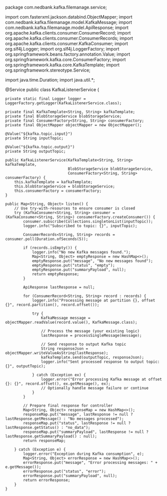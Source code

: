 package com.nedbank.kafka.filemanage.service;

import com.fasterxml.jackson.databind.ObjectMapper;
import com.nedbank.kafka.filemanage.model.KafkaMessage;
import com.nedbank.kafka.filemanage.model.ApiResponse;
import org.apache.kafka.clients.consumer.ConsumerRecord;
import org.apache.kafka.clients.consumer.ConsumerRecords;
import org.apache.kafka.clients.consumer.KafkaConsumer;
import org.slf4j.Logger;
import org.slf4j.LoggerFactory;
import org.springframework.beans.factory.annotation.Value;
import org.springframework.kafka.core.ConsumerFactory;
import org.springframework.kafka.core.KafkaTemplate;
import org.springframework.stereotype.Service;

import java.time.Duration;
import java.util.*;

@Service
public class KafkaListenerService {

    private static final Logger logger = LoggerFactory.getLogger(KafkaListenerService.class);

    private final KafkaTemplate<String, String> kafkaTemplate;
    private final BlobStorageService blobStorageService;
    private final ConsumerFactory<String, String> consumerFactory;
    private final ObjectMapper objectMapper = new ObjectMapper();

    @Value("${kafka.topic.input}")
    private String inputTopic;

    @Value("${kafka.topic.output}")
    private String outputTopic;

    public KafkaListenerService(KafkaTemplate<String, String> kafkaTemplate,
                                BlobStorageService blobStorageService,
                                ConsumerFactory<String, String> consumerFactory) {
        this.kafkaTemplate = kafkaTemplate;
        this.blobStorageService = blobStorageService;
        this.consumerFactory = consumerFactory;
    }

    public Map<String, Object> listen() {
        // Use try-with-resources to ensure consumer is closed
        try (KafkaConsumer<String, String> consumer = (KafkaConsumer<String, String>) consumerFactory.createConsumer()) {
            consumer.subscribe(Collections.singletonList(inputTopic));
            logger.info("Subscribed to topic: {}", inputTopic);

            ConsumerRecords<String, String> records = consumer.poll(Duration.ofSeconds(5));

            if (records.isEmpty()) {
                logger.info("No new Kafka messages found.");
                Map<String, Object> emptyResponse = new HashMap<>();
                emptyResponse.put("message", "No new messages found");
                emptyResponse.put("status", "empty");
                emptyResponse.put("summaryPayload", null);
                return emptyResponse;
            }

            ApiResponse lastResponse = null;

            for (ConsumerRecord<String, String> record : records) {
                logger.info("Processing message at partition {}, offset {}", record.partition(), record.offset());

                try {
                    KafkaMessage message = objectMapper.readValue(record.value(), KafkaMessage.class);

                    // Process the message (your existing logic)
                    lastResponse = processSingleMessage(message);

                    // Send response to output Kafka topic
                    String responseJson = objectMapper.writeValueAsString(lastResponse);
                    kafkaTemplate.send(outputTopic, responseJson);
                    logger.info("Sent processed response to output topic: {}", outputTopic);

                } catch (Exception ex) {
                    logger.error("Error processing Kafka message at offset {}: {}", record.offset(), ex.getMessage(), ex);
                    // Optionally handle message failure or continue
                }
            }

            // Prepare final response for controller
            Map<String, Object> responseMap = new HashMap<>();
            responseMap.put("message", lastResponse != null ? lastResponse.getMessage() : "No messages processed");
            responseMap.put("status", lastResponse != null ? lastResponse.getStatus() : "no_data");
            responseMap.put("summaryPayload", lastResponse != null ? lastResponse.getSummaryPayload() : null);
            return responseMap;

        } catch (Exception e) {
            logger.error("Exception during Kafka consumption", e);
            Map<String, Object> errorResponse = new HashMap<>();
            errorResponse.put("message", "Error processing messages: " + e.getMessage());
            errorResponse.put("status", "error");
            errorResponse.put("summaryPayload", null);
            return errorResponse;
        }
    }
